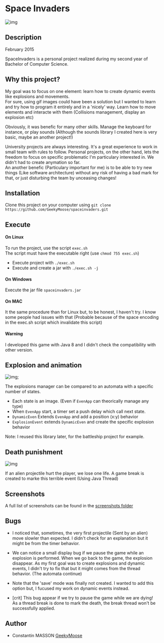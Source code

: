 # Space Invaders

![img](https://github.com/GeekyMoose/spaceinvaders/blob/master/screenshots/gif/general_demo.gif)

<!-- *********************************************************************** -->
## Description
February 2015

SpaceInvaders is a personal project realized during my second year of Bachelor of Computer Science. 


## Why this project?
My goal was to focus on one element: learn how to create dynamic events like explosions and movements. 
<br/>
For sure, using gif images could have been a solution but I wanted to learn and try how to program it entirely and in a 'nicely' way. Learn how to move elements and interacte with them (Collisions management, display an explosion etc)

Obviously, it was benefic for many other skills. Manage the keyboard for instance, or play sounds (Although the sounds library I created here is very basic, maybe an another project!)

University projects are always interesting. It's a great experience to work in small team with rules to follow. Personal projects, on the other hand, lets the freedom to focus on specific problematic I'm particulary interested in. We didn't had to create anymation so far. 
<br/>
An another benefic (Particulary important for me) is to be able to try new things (Like software architecture) without any risk of having a bad mark for that, or just disturbing the team by unceasing changes!


<!-- *********************************************************************** -->
## Installation
Clone this project on your computer using `git clone https://github.com/GeekyMoose/spaceinvaders.git`


<!-- *********************************************************************** -->
## Execute
#### On Linux
To run the project, use the script `exec.sh`
<br/>
The script must have the executable right (use `chmod 755 exec.sh`)

* Execute project with `./exec.sh`
* Execute and create a jar with `./exec.sh -j`

#### On Windows
Execute the jar file `spaceinvaders.jar`

#### On MAC
It the same procedure than for Linux but, to be honest, I haven't try. I know some people had issues with that (Probable because of the space encoding in the exec.sh script which invalidate this script)

#### Warning
I developed this game with Java 8 and I didn't check the compatibility with other version.


<!-- *********************************************************************** -->
## Explosion and animation

![img](https://github.com/GeekyMoose/spaceinvaders/blob/master/screenshots/gif/explosions.gif);

The explosions manager can be compared to an automata with a specific number of states.

* Each state is an image. (Even if `EvenApp` can theorically manage any type)
* When `EvenApp` start, a timer set a push delay which call next state.
* `DynamicEven` Extends `EvenApp` and add a position (x:y) behavior
* `ExplosionEvent` extends `DynamicEven` and create the specific explosion behavior

Note: I reused this library later, for the battleship project for example.


<!-- *********************************************************************** -->
## Death punishment
![img](https://github.com/GeekyMoose/spaceinvaders/blob/master/screenshots/gif/death_punishment.gif)

If an alien projectile hurt the player, we lose one life. A game break is created to marke this terrible event (Using Java Thread)

<!-- *********************************************************************** -->
## Screenshots
A full list of screenshots can be found in the [screenshots folder](https://github.com/GeekyMoose/spaceinvaders/tree/master/screenshots)


<!-- *********************************************************************** -->
## Bugs
* I noticed that, sometimes, the very first projectile (Sent by an alien) move slowler than expected. I didn't check for an explanation but it might be from the timer behavior. 

* We can notice a small display bug if we pause the game while an explosion is performed. When we go back to the game, the explosion disappear. As my first goal was to create explosions and dynamic events, I didn't try to fix that but it might comes from the thread behavior. (The automata continue)

* Note that the 'save' mode was finally not created. I wanted to add this option but, I fucused my work on dynamic events instead.

* [crit] This bug appear if we try to pause the game while we are dying! As a thread break is done to mark the death, the break thread won't be successfully applied.


<!-- *********************************************************************** -->
## Author
* Constantin MASSON [GeekyMoose](https://github.com/GeekyMoose)

